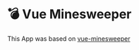 # 💣 Vue Minesweeper

This App was based on [vue-minesweeper](https://github.com/antfu/vue-minesweeper)